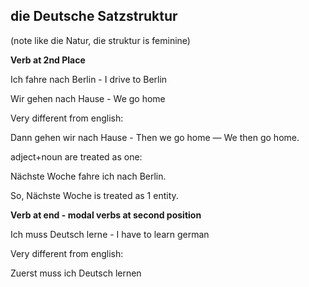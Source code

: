 ## die Deutsche Satzstruktur 

(note like die Natur, die struktur is feminine)

**Verb at 2nd Place**

Ich fahre nach Berlin - I drive to Berlin

Wir gehen nach Hause - We go home

Very different from english:

Dann gehen wir nach Hause - Then we go home — We then go home.

adject+noun are treated as one:

Nächste Woche fahre ich nach Berlin.

So, Nächste Woche is treated as 1 entity.

**Verb at end - modal verbs at second position**

Ich muss Deutsch lerne - I have to learn german



Very different from english:

Zuerst muss ich Deutsch lernen





